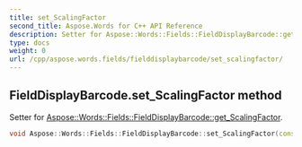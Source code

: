 ```yaml
---
title: set_ScalingFactor
second_title: Aspose.Words for C++ API Reference
description: Setter for Aspose::Words::Fields::FieldDisplayBarcode::get_ScalingFactor. 
type: docs
weight: 0
url: /cpp/aspose.words.fields/fielddisplaybarcode/set_scalingfactor/
---
```

## FieldDisplayBarcode.set_ScalingFactor method


Setter for [Aspose::Words::Fields::FieldDisplayBarcode::get_ScalingFactor](../get_scalingfactor/).

```cpp
void Aspose::Words::Fields::FieldDisplayBarcode::set_ScalingFactor(const System::String &value)
```

